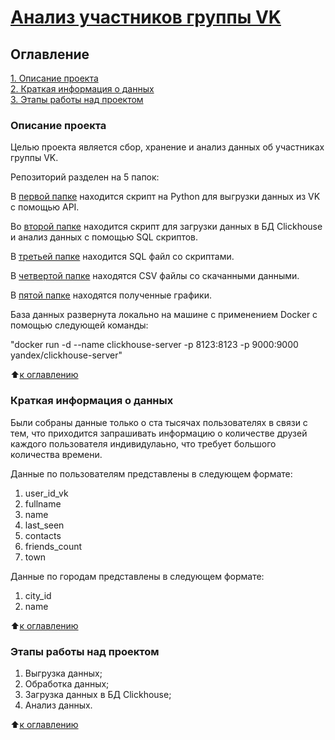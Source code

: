 # [Анализ участников группы VK](https://github.com/Ursekov/VK_API)

## Оглавление  
[1. Описание проекта](https://github.com/Ursekov/VK_API#%D0%BE%D0%BF%D0%B8%D1%81%D0%B0%D0%BD%D0%B8%D0%B5-%D0%BF%D1%80%D0%BE%D0%B5%D0%BA%D1%82%D0%B0)  
[2. Краткая информация о данных](https://github.com/Ursekov/VK_API#%D0%BA%D1%80%D0%B0%D1%82%D0%BA%D0%B0%D1%8F-%D0%B8%D0%BD%D1%84%D0%BE%D1%80%D0%BC%D0%B0%D1%86%D0%B8%D1%8F-%D0%BE-%D0%B4%D0%B0%D0%BD%D0%BD%D1%8B%D1%85)  
[3. Этапы работы над проектом](https://github.com/Ursekov/VK_API#%D1%8D%D1%82%D0%B0%D0%BF%D1%8B-%D1%80%D0%B0%D0%B1%D0%BE%D1%82%D1%8B-%D0%BD%D0%B0%D0%B4-%D0%BF%D1%80%D0%BE%D0%B5%D0%BA%D1%82%D0%BE%D0%BC)  


### Описание проекта   
Целью проекта является сбор, хранение и анализ данных об участниках группы VK.

Репозиторий разделен на 5 папок:

В [первой папке](https://github.com/Ursekov/VK_API/tree/master/Download%20scripts) находится скрипт на Python для выгрузки данных из VK с помощью API.

Во [второй папке](https://github.com/Ursekov/VK_API/tree/master/Clickhouse%20scripts) находится скрипт для загрузки данных в БД Clickhouse и анализ данных с помощью SQL скриптов.

В [третьей папке](https://github.com/Ursekov/VK_API/tree/master/SQL%20request) находится SQL файл со скриптами.

В [четвертой папке](https://github.com/Ursekov/VK_API/tree/master/CSV) находятся CSV файлы со скачанными данными.

В [пятой папке](https://github.com/Ursekov/VK_API/tree/master/Charts) находятся полученные графики.

База данных развернута локально на машине с применением Docker с помощью следующей команды:

"docker run -d --name clickhouse-server -p 8123:8123 -p 9000:9000 yandex/clickhouse-server"

:arrow_up:[к оглавлению](https://github.com/Ursekov/VK_API#%D0%BE%D0%B3%D0%BB%D0%B0%D0%B2%D0%BB%D0%B5%D0%BD%D0%B8%D0%B5)


### Краткая информация о данных

Были собраны данные только о ста тысячах пользователях в связи с тем, что приходится запрашивать информацию о количестве друзей каждого пользователя индивидулаьно, что требует большого количества времени.

Данные по пользователям представлены в следующем формате:
1. user_id_vk
2. fullname
3. name
4. last_seen
5. contacts
6. friends_count
7. town

Данные по городам представлены в следующем формате:
1. city_id
2. name

  
:arrow_up:[к оглавлению](https://github.com/Ursekov/VK_API#%D0%BE%D0%B3%D0%BB%D0%B0%D0%B2%D0%BB%D0%B5%D0%BD%D0%B8%D0%B5)


### Этапы работы над проектом  
1. Выгрузка данных;
2. Обработка данных;
3. Загрузка данных в БД Clickhouse;
4. Анализ данных.

:arrow_up:[к оглавлению](https://github.com/Ursekov/VK_API#%D0%BE%D0%B3%D0%BB%D0%B0%D0%B2%D0%BB%D0%B5%D0%BD%D0%B8%D0%B5)